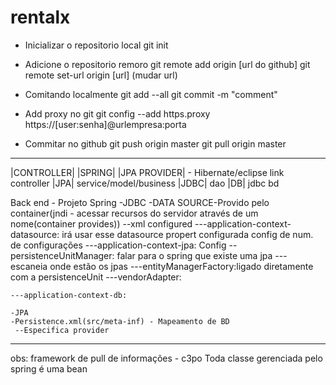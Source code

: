 # rentalx

- Inicializar o repositorio local
git init

- Adicione o repositorio remoro 
git remote add origin [url do github]
git remote set-url origin [url] (mudar url)
- Comitando localmente
git add --all
git commit -m "comment"

- Add proxy no git
git config --add https.proxy https://[user:senha]@urlempresa:porta

- Commitar no github
git push origin master
git pull origin master

 ------------------------------------------------------------

  |CONTROLLER|
    |SPRING|
 |JPA PROVIDER| - Hibernate/eclipse link       controller
     |JPA|                               service/model/business
     |JDBC|                                      dao
     |DB|                                       jdbc
                                                 bd
                                                
 
  Back end - Projeto Spring 
  -JDBC
  -DATA SOURCE-Provido pelo container(jndi - acessar recursos do servidor através de um nome(container provides))
  --xml configured
  ---application-context-datasource:  <bean id="dataSource" class="org.apache.commons.dbcp2.BasicDataSource"> irá usar esse datasource
                                      <property name="url" value="${db.url}"/> propert configurada
                                      <property name="initialSize" value="10"/>		config de num. de configurações	
	                                  	<property name="maxTotal" value="30"/>
	---application-context-jpa: Config 
	  --persistenceUnitManager: falar para o spring que existe uma jpa
	  ---<property name="packagesToScan" value="com.rentalx"/> escaneia onde estão os jpas
	  ---entityManagerFactory:ligado diretamente com a persistenceUnit
	  ---vendorAdapter:
	  
	---application-context-db:  
	
	-JPA
	-Persistence.xml(src/meta-inf) - Mapeamento de BD 
	 --Especifica provider
	                                  	
	                                  	
	                                  	
  ------------------------------------------------------------
  
  obs:
   framework de pull de informações - c3po
   Toda classe gerenciada pelo spring é uma bean
